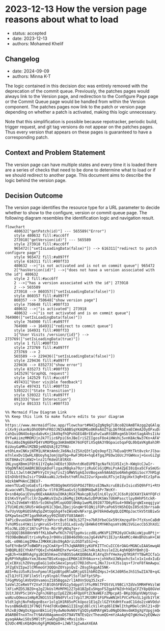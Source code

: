 # 2023-12-13 How the version page reasons about what to load

- status: accepted
- date: 2023-12-13
- authors: Mohamed Khelif


## Changelog
* date: 2024-09-09
* authors: Minna K-T

The logic contained in this decision doc was entirely removed with the deprecation of the commit queue. Previously, the patches pages would always link to the Version page, and redirection to the Configure Page page or the Commit Queue page would be handled from within the Version component. The patches pages now link to the patch or version page depending on whether a patch is activated, making this logic unnecessary.

Note that this simplification is possible because repotracker, periodic build, trigger request, and git tag versions do not appear on the patches pages. Thus every version that appears on these pages is guaranteed to have a corresponding patch.

## Context and Problem Statement

The version page can have multiple states and every time it is loaded there are
a series of checks that need to be done to determine what to load or if we
should redirect to another page. This document aims to describe the logic behind
the version page.

## Decision Outcome

The version page identifies the resource type for a URL parameter to decide whether to show to the configure, version or commit queue page. The following diagram resembles the identification logic and navigation result. 

```mermaid
flowchart
	480632["getPatch(id)"] --- 565589("Error")
	style 480632 fill:#acc6ff
	273918["getVersion(id)"] --- 565589
	style 273918 fill:#acc6ff
	965472(["setIsLoadingData(false)"]) --> 616311["redirect to patch configure page"]
	style 965472 fill:#a097ff
	style 616311 fill:#00ff33
	480632 -->|"is not activated and is not on commit queue"| 965472
	2["hasVersion(id)"] -->|"does not have a version associated with the id"| 480632
	style 2 fill:#acc6ff
	2 -->|"has a version associated with the id"| 273918
	2 --> 565589
	273918 --> 860357(["setIsLoadingData(false)"])
	style 860357 fill:#a097ff
	860357 --> 750648["show version page"]
	style 750648 fill:#00ff33
	480632 -->|"is activated"| 273918
	480632 -->|"is not activated and is on commit queue"| 764900(["setIsLoadingData(false)"])
	style 764900 fill:#a097ff
	764900 --> 164931["redirect to commit queue"]
	style 164931 fill:#00ff33
	1{"User Visits /version/{id}"} --> 273769(["setIsLoadingData(true)"])
	style 1 fill:#00ff33
	style 273769 fill:#a097ff
	273769 --> 2
	565589 --> 229436(["setIsLoadingData(false)"])
	style 229436 fill:#a097ff
	229436 --> 835273["show error"]
	style 835273 fill:#00ff33
	142529["GraphQL request"]
	style 142529 fill:#acc6ff
	497431["User visible feedback"]
	style 497431 fill:#00ff33
	539322(["State Transition"])
	style 539322 fill:#a097ff
	891333{"User Interaction"}
	style 891333 fill:#00ff33

%% Mermaid Flow Diagram Link
%% Keep this link to make future edits to your diagram
%% https://www.mermaidflow.app/flowchart#N4IgZgNg9g7iBcoB2UAmBTAzgg2qGAlqgC4AWCAjAJxUA0Ip6BA5qcQgEwAMH9RCICiHoAHKJgLECUJAlAAPShwoB2AHRUAbCpUAWXTQDMxlZvoBPBAFpDXNRwCsADi66uXB4Y40tDgL70qACGxEFyIADGEEGYmFi4ALr0mMTmEPHwOOAEEBDwAMTuYGDGIEkg0QBG6BACAKpxAE4ABABqBBLEmM0A9ABu6I0SMj3ARH7CIKgEjegRUjICACoAQpONQUgA1pgAIhswsogBICJBs0jEAEqbWwhcgQcAyqnpCGBBEHEnqSLoAo1SFAALaVACumAAcmh-slXv9jskanNiOhUO9PnFROJJNIkABBSqYKAQMGo8KKeAUZTqLQ6fRGExmECWeA2OyOFxuDxeHyafyPILMZgEJDMDFfdABfBEMiUfT0RgsNgIFx8dHwEAcSZiTp4ilKTS6NS6TSGFRcKgUbQ6FQWBCeQwmrheF2GJzKK2aE7BULhKIxOLYTLlFJpDJZMA5PL5IIRCKaYplehVGoCUgxVqDYZIAAURAAlJNprN5vrNat1rc9gcjsATmcLtdbvdBTAXuGJd96L8ESBS6ExeloRhJmG3oiQHF0vM0V30Ni9TJCcTSeTECBKdSjSazRavba7SyHcZna7jB7qNafRthaLxfAPpLpSBCCRyFT+YqmKx2PA1SA-CahQuiON4Oo4gsdabvKnj2A49qfhQPohGEG4BrEEahvCwaRtGBRxgmSblKmtSagA4hsIikAAigAMs0swAI5glg7CBDMKLliAlb0Bs2w1kEhxyA25zoJcNzbK2UzPPC84-OYfwAiimzMMOMJjnJk7Tiic6PpiC6nJBeIriSZIIgosFOo4iHWshL5vnK8AcNw37Kn+AFAYIRpUIYQiLriiwbpSDgqBwagqAhx5UtuKF+uh0SYbh2Hhrh2S5AURQlIYyYVEE1Rkf2aKcfMzTEFAzQRCCwKSM0LHoKxxYlVByxrHx1b7EJdaiU2kl3PADwyUJHYTk+3YgL2ynzKp6mjnCnbacis4amNhm6oFBJEmZ66WfAoXhZFtmxQ5softwuhub+CBheqAguVQuiGJoEFLtBlJUNw9iaMohhUFwegODwFC2RwfkmhwegUE4xgOLDoFxWhoAYUGiTzekaVRhlsaWioxEpvlaaanExAAJKYHRUBBNMYq7KhuarUWHEDtxvH9h1tYiaIYkSS2A1tiNCKrQpSmaiI0YjrCU5afWSIzqiK0GQFUGmWuFkwfAH0ct9FC-f9uiA8oINg6BkPQ4YsMOPDgp3mK8m0DK76UFQTiXSq8A3YBGpaio5qaFQL0bQaVKg8ah3RV4HAI-6iUoyGaMRulMZBDjeN5QVAjE2TFNU-etOhLmxCNKxjNTM1LNtWzAmdcJk6NuJzZSXzQ3tlpQs9opfZi7kEuaQtMtTkt8vzkrJlbarQfUoYodRayEd+CdjtUgqDA-m7nlexDv1QwHLXBUoyhqJomjUpFbp+RwF3RU4+hqE4TgqJPEOw16UcJYGWHxxj+GxvGiZgLlpEBDMHQMQLMQw8T5lQCXEsXEgo8QrvxHY1dupc16rzQaqBZILTbhNDuU1BxqXQD3eOnMB5yz0qtEey4x7mQni5Cgh9j5PzPtSS+rJr7Gjvg-UGT8HAv2tiKW2+lnz21fKdeUl8lRXX-INLyugXBmm1FQt611YZqAoJ4EOzt3DUhntdKeEUPB7gcNafk31X5Ixjh-KWqVcCJwIr-VOgDNTAOIAABRCBEUgkDoFlzgazRBgka79zrjzRuGCsGjQMsLPsA4ZpEI0iQxa5CFaSmUSrWhe93ZqI0V4Ke2iuC6MQj7UORjzQmKPg4cxAj7x2wdk5agkjV4eVkV7Aweg-I73LLtJwlt4K2WPhYyIVjkqfzsZjGMWVSgkQJoVBogxmh9A6AQSo6RmhgHQGiSocY7hM1gUceBVYq4c1rtzBu-UInDVbtE9uIsirTSHAkuaNiJz9x0stYeRlXoZJ2urXpxobLRTsjeIUgiHxt3qR+ECzIpFuw9l5TwvkXJdKCrtCgXBNBOH6UC-kQzkbWPHAnCZBEU7-xmenTULwQjoGaEsfir0mrM38Qg9mXVSGhPOdJTBVzsE3NwXcruEBiEvIsicd5Q9hFYi+RtH5astwYqxYC1k1p-ALwacvWFLTbqaiqbDJw-tlF0JMSaaGvSj5UB0M4QwR1Pr7WcKY-Q+snB4pGajEVoy06ExAAAUUaI0KAjRGX7NakcpBJyQlnL6lyyJCJC6sRiQCKAYIkAYFQFcFSjzhWEtIeKihitpXKxob8rcjgGHyPdFUv2lroY2rsHapwDr9DOBBTbcFNzIWcD9q7LVnsBDHzNBQfyBbunq1UIqv6XhKk6DNmw66ugGEXz4V4UKR8oYqBde-D1hKv5YymTlclXrZgwNKuVZoZxiBeMqjIKMzAwSzDPUKSWx7d6HPasctlpy0HhP5tckR-LYkZsIVm6WYrB55rScO6hq5MlopUOOl0HAp1weMLO92877D6yRSu4+98W1grqWIxeqgjyatVK0gQp8jROBRSoqkoUqAaDNDaKpNAqm8GitotQ9bG1Oo3UlN127xnfz3QA2ZGcgQwEWdmPED7gFBrLMy0NQSUGnEjegn9vK-2TU1HEzNiSRU5rA6kqV61C3QeLZQejjGnqWr9lQNjiFOPcaPo65tNShEQsI05c63brrsa8qYAw7gaNB2cHYMOrIaBcD47HHAKV0ZCaxsnC1TixNExAVnSm1NmB5yCPTAyvimUHICay4JPV65RqbtylumnxradOOLfT2bkm6WM2tYyUHtpyodC4CKeiNZ-Tw7UyVUpRGOShRq5pZHtUgGhg4TeIWsmDvNFxrgLgH78kHdwOgQLQIMOpJactkV5tUBiwSnCiXJlcGKNM-GFKpwSeaIMf1ga9kKeKyy99ZXUEVfU83AWdt-34PicBvuoGUmfNM6Pcz3WYorcButlVW3LS2T2+o7bR3YbeCGx59tXmzquF8+7fzXsnCaBdKFRbaLQp2H1lUjwVo77m361Wk0fCLQGG5L7M7W6LuZHsdjFLZK7teszuTLLuc6YM3ky+krX2VMcsq5cmrUStN4NFo155zW3lGchx1zaMOJ407Z-TvhUM5ss4tWzi1rgHruG5+5ttIiO1LxdivdylB4Wk6tMYHKhqsmYs0Ni5VGiecCb53hXd13sqifu-MloJNLiDDjC1N7svPtho-RGr9FyNOq7q+r-sQJQQQlB688HrW9ffKLbDwPwfKCh7VQTppHviczd8LoMKVP1ZPR26yUCkdAioWjpu8Ptj+fEsF7jYXnrCpi+ztl3L+XJSFeDRWDPyn2Vqe-f939BeBWa8ltrivHyRvpJr0HXviEB846d98coaJgG4VAPViIEJyrAkmMCc4WxBhUsaH+CAFAH8LIPQN-o0L-o0N6imgIMAeJJMKKKiBsO9gAOriLOSDTa5Sz+q-5oFEYnBeSP7oBWDPzzq2CmAYp+5ThJqNARB9jyKUFKITTnCuICC6rOAGrMGNCuIAASmwqAE4ggY4NBdBfBKaghQ6voiMs+Agkw6QYoDSJ+Eqnmr+7+IIX+P+f+oQABsBIBGhEBgw0BXscBoBgESeyBUEeB3mmB0s2BUAuB6ByEM2RBVgH018iKJiiGXAwhd6dBd0PsjOkw2hrBOq-IHBQRLBICYhAhfYQ6xIvh6A0REhxYw+G4ziIAch4kzAihssleI2L4qhKQ6hYBmhjQ-+gBJh+hkBRhAgYgiBCB5hKeeIVhBOSSoAKQOB6ALRlAYqIhfYHeXeyQfRSRfYTBwRICfa1ofkQ64xxAIxAgQ6hBqAwCVg30v0D0HO98ugkwmwBA3+yh+aUh4QzWWQHR9h6ABQlQFAVxlQz0CQSh4G3YL+heb+RRn+JRBhZR2hFRehHx1RMBosUA9RfAjRqB6BrkBmG4ZxDh+BQxCRAgDBiiPhtBiR-ByRPYkRgBAxYxmJ8xmoTBSxKxqguiEM6K183h9Aux+xjxhkRxUJWkpxhc5xlx1x1xdxIuEA3R8AKGHJPBU2zkl8HQ3q0wUguOEG6RHQzQKAxAzQTRfQ1KqAspKazQkp0pzQMgV6wINUMp9UjUDxbWBRLxah7xIA4BkB5Ruh8BfxhhAJRkwJZhSBTRMgXJEJWB0JXRjhvR8J+JyJohaJoxER3BExmoiJXggZvB-pCxCBXsLhZOVoygDaGi1oOxSAexCpnydJ7RDJdhv+LJNx7Js+XJ5s1qs+fJreF8fAmAwpuIYpUq6RqAUAWAUpUAMpGYAwspUm4CGpgYUAEQBACpzQhAZAZUjAKp6I+pBGhRH+VRWh5wPxVppppRNRgJ9piByeYJi8rpth7pXJTh1B3pWovpqJ4hAZGJQZgBm8gRZ5EZJ5UZzhyxxBmG5opgx2R8KZaZBxEGmZkJjJnReZbJseNQLpcGvJ-JFZgEVZIpw2lCMhmoGY3QQQnZOYspsQvZ-Z8sg5kgpAI5NK-AE5+RoiU5xRi5nxFpmolR1pUBtpdRlwDRjpG51hbROZHpsJ+5KJd0R5eJh515wZIA7B+q4ZURkZwE0ZAgsZqgLkFS9CKg751JbWQ+8UWZC0v5zJ+QNxAF9xuRp+KhRpbxM5Xxc5lpphZpNpXsNF7EDp65lh4JNhfczFu5Xp7F+JAR28cJKJXFOJ55AgZOFOMlPFcxwlQh95KxLgDa9mq6OsTBVJ6ZZ+UwqRSlE4KluZalrJtxZQ+FOldyrx05lFZFQBvxJF-xZlQJtFIJ9F1lm5tlry9lnpblfhmoPl5sflbFfpt5Pp-lFGgMVGglAVbVQVvamosZ185Bqga2rlIA0Vn5Uq35JxzF-5aVmlZCeRmVfY2VxFJlBlOh5FBVG1y5dppVllFhzRNlTFO5tVLV9BCiYZdVx5MRHFHVzlW81G-lXFixMZD5JBZO+q2gZJkUslMVMFM12Z7p81BZpEu5HgoF5ZgpkFNZd+hkEpCFZY8pQ8GVeORFJpG1eVFFhVpltRJVFla5R1zpJ1kJWZnRDlN1CJV1TB8R7lgVnlIRIAgWf0FJXBN5d1IlwVxB5o5oOsBgls8i-1U1tJ8VP5c1KV+ZgFnJ6BtgzIpEZZ0i4FQpUFtZCNaWEFzZMpcpA5-BKp3QGpVUWptUup-waNzuQOmoa1mNpR2NO1S51FBNdFVlx1lVp1TJMJORF1FGPkwWN1HlPVCxPknSL1gVb1YlH1qgVog6183gLowtNJCl0hs1INktGl5tTxltkQxp+ldtC5u1jtq5oJFVjFZNNVrFdN9V-Vldt1ghjNvFm8pgnBsxr1olg1H1R85oPCkUpoz1E1qZclGZYtKdHtFxadC1Gdo2zxWVOduV3xRl+le15lztxNSALpVVasZ1FdfR-hvsnBNdAdD13F7NQlfV4d7dKxQWmG1IIEngCd8lcVil4tqd6lE9WlIthpM9elc9hl21+dDtxVRd5Vrtpdbpo9lN3toReq+9wxDNgd+J3gj0z0odZ9bdIALhbgZofCiZno99Q9T9I9f549dx88hFulOVuNm185xlAD+NQDLtJNbtZdW9XtNdd0iDT0nFcDR9c2C2KDnN-VhJxBjOWgOsXgponBk1idj9ydwNo9oN6Vfg5QSy6AMAYgW1u0NgDG9mvdmKOgXgYUpgjmQef0neoMcZzsoEbuAAXlAOoQNGoE9NfEYIhohn5JbIYKQ6XEKBsMCAALIgJBC5bhDPrlyTBgD+qXB+MhBIHhBSDECCEgA+hlwDAepG3Aj1xpOuohgEFVnyDqPuKbA1AADyeh8AcahkakUA2yEAwpwCSw6uoAqAYInwnyEAoo6ADTdyq4-A9ARB0TnxXTncTt9AVU0AgamoxDST9AVTNTEsQzcTheumQG+mYzAaAghQ7gWzkw2yEQWwzA-qyaqAAAwiSOs5M8ltPjswGhgI0Kc+Mxs1s9s-QJUDc4MEsKQAQHs0gFgMGNQe0+iJWbTJgIwAaX4EAA
```
